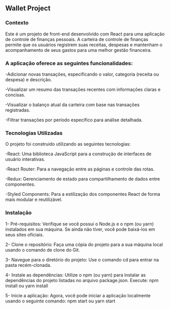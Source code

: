 ## Wallet Project 


### Contexto

Este é um projeto de front-end desenvolvido com React para uma aplicação de controle de finanças pessoais. A carteira de controle de finanças permite que os usuários registrem suas receitas, despesas e mantenham o acompanhamento de seus gastos para uma melhor gestão financeira.

### A aplicação oferece as seguintes funcionalidades:

-Adicionar novas transações, especificando o valor, categoria (receita ou despesa) e descrição.

-Visualizar um resumo das transações recentes com informações claras e concisas.

-Visualizar o balanço atual da carteira com base nas transações registradas.

-Filtrar transações por período específico para análise detalhada.

### Tecnologias Utilizadas
O projeto foi construído utilizando as seguintes tecnologias:

-React: Uma biblioteca JavaScript para a construção de interfaces de usuário interativas.

-React Router: Para a navegação entre as páginas e controle das rotas.

-Redux: Gerenciamento de estado para compartilhamento de dados entre componentes.

-Styled Components: Para a estilização dos componentes React de forma mais modular e reutilizável.


### Instalação 

1- Pré-requisitos:
Verifique se você possui o Node.js e o npm (ou yarn) instalados em sua máquina. Se ainda não tiver, você pode baixá-los em seus sites oficiais.

2- Clone o repositório: 
Faça uma cópia do projeto para a sua máquina local usando o comando de clone do Git.

3- Navegue para o diretório do projeto:
Use o comando cd para entrar na pasta recém-clonada.

4- Instale as dependências:
Utilize o npm (ou yarn) para instalar as dependências do projeto listadas no arquivo package.json. 
Execute: npm install ou yarn install

5- Inicie a aplicação:
Agora, você pode iniciar a aplicação localmente usando o seguinte comando: npm start ou yarn start
